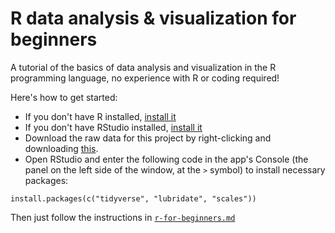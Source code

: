 # R data analysis & visualization for beginners
A tutorial of the basics of data analysis and visualization in the R programming language, no experience with R or coding required!

Here's how to get started:

- If you don't have R installed, [install it](https://cran.r-project.org)
- If you don't have RStudio installed, [install it](https://www.rstudio.com/products/rstudio/download/#download)
- Download the raw data for this project by right-clicking and downloading [this](https://raw.githubusercontent.com/dhmontgomery/r-data-for-beginners/master/speedingdata.csv).
- Open RStudio and enter the following code in the app's Console (the panel on the left side of the window, at the `>` symbol) to install necessary packages:

```
install.packages(c("tidyverse", "lubridate", "scales"))
```

Then just follow the instructions in [`r-for-beginners.md`](https://github.com/dhmontgomery/r-data-for-beginners/blob/master/r_for_beginners.md)
